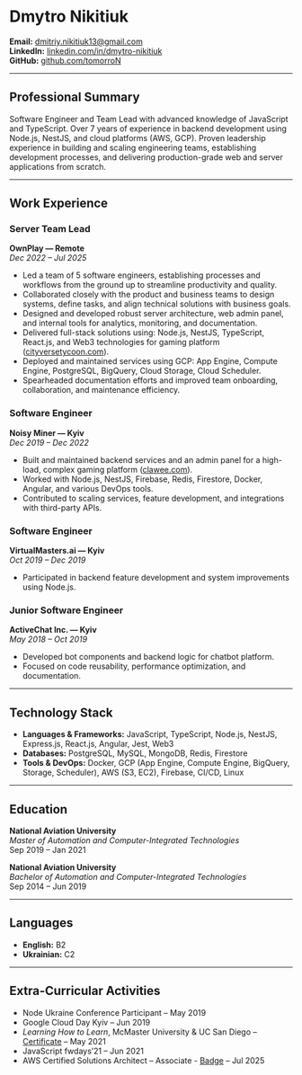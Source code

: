# Dmytro Nikitiuk

**Email:** [dmitriy.nikitiuk13@gmail.com](mailto:dmitriy.nikitiuk13@gmail.com)  
**LinkedIn:** [linkedin.com/in/dmytro-nikitiuk](https://www.linkedin.com/in/dmytro-nikitiuk)  
**GitHub:** [github.com/tomorroN](https://github.com/tomorroN)

---

## Professional Summary

Software Engineer and Team Lead with advanced knowledge of JavaScript and TypeScript. 
Over 7 years of experience in backend development using Node.js, NestJS, and cloud platforms (AWS, GCP). 
Proven leadership experience in building and scaling engineering teams, establishing development processes, and delivering production-grade web and server applications from scratch.

---

## Work Experience

### **Server Team Lead**
**OwnPlay — Remote**  
*Dec 2022 – Jul 2025*

- Led a team of 5 software engineers, establishing processes and workflows from the ground up to streamline productivity and quality.
- Collaborated closely with the product and business teams to design systems, define tasks, and align technical solutions with business goals.
- Designed and developed robust server architecture, web admin panel, and internal tools for analytics, monitoring, and documentation.
- Delivered full-stack solutions using: Node.js, NestJS, TypeScript, React.js, and Web3 technologies for gaming platform ([cityversetycoon.com](https://www.cityversetycoon.com/)).
- Deployed and maintained services using GCP: App Engine, Compute Engine, PostgreSQL, BigQuery, Cloud Storage, Cloud Scheduler.
- Spearheaded documentation efforts and improved team onboarding, collaboration, and maintenance efficiency.

### **Software Engineer**
**Noisy Miner — Kyiv**  
*Dec 2019 – Dec 2022*

- Built and maintained backend services and an admin panel for a high-load, complex gaming platform ([clawee.com](https://clawee.com/)).
- Worked with Node.js, NestJS, Firebase, Redis, Firestore, Docker, Angular, and various DevOps tools.
- Contributed to scaling services, feature development, and integrations with third-party APIs.

### **Software Engineer**
**VirtualMasters.ai — Kyiv**  
*Oct 2019 – Dec 2019*

- Participated in backend feature development and system improvements using Node.js.

### **Junior Software Engineer**
**ActiveChat Inc. — Kyiv**  
*May 2018 – Oct 2019*

- Developed bot components and backend logic for chatbot platform.
- Focused on code reusability, performance optimization, and documentation.

---

## Technology Stack

- **Languages & Frameworks:** JavaScript, TypeScript, Node.js, NestJS, Express.js, React.js, Angular, Jest, Web3
- **Databases:** PostgreSQL, MySQL, MongoDB, Redis, Firestore
- **Tools & DevOps:** Docker, GCP (App Engine, Compute Engine, BigQuery, Storage, Scheduler), AWS (S3, EC2), Firebase, CI/CD, Linux 

---

## Education

**National Aviation University**  
*Master of Automation and Computer-Integrated Technologies*  
Sep 2019 – Jan 2021

**National Aviation University**  
*Bachelor of Automation and Computer-Integrated Technologies*  
Sep 2014 – Jun 2019

---

## Languages

- **English:** B2
- **Ukrainian:** C2

---

## Extra-Curricular Activities

- Node Ukraine Conference Participant – May 2019
- Google Cloud Day Kyiv – Jun 2019
- *Learning How to Learn*, McMaster University & UC San Diego – [Certificate](https://www.coursera.org/account/accomplishments/verify/RT7UNAWKPKTM) – May 2021
- JavaScript fwdays’21 – Jun 2021
- AWS Certified Solutions Architect – Associate - [Badge](https://www.credly.com/badges/5593e0e2-1e97-442b-9fcd-a4b88c866668/linked_in_profile) – Jul 2025
